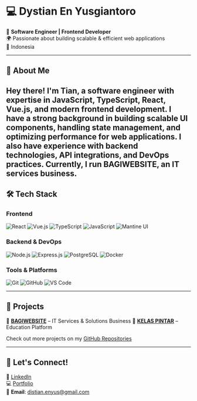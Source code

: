 # 💻 Dystian En Yusgiantoro  

🚀 **Software Engineer | Frontend Developer**  
🌍 Passionate about building scalable & efficient web applications  
📍 Indonesia  

---

## 📌 About Me  
Hey there! I'm **Tian**, a software engineer with expertise in **JavaScript, TypeScript, React, Vue.js, and modern frontend development**. I have a strong background in building **scalable UI components**, handling **state management**, and optimizing performance for web applications.
I also have experience with **backend technologies**, API integrations, and DevOps practices. Currently, I run **BAGIWEBSITE**, an IT services business.
---

## 🛠 Tech Stack  

### **Frontend**  
![React](https://img.shields.io/badge/-React-61DAFB?style=flat&logo=react&logoColor=black)  ![Vue.js](https://img.shields.io/badge/-Vue.js-35495E?style=flat&logo=vue.js&logoColor=4FC08D)  ![TypeScript](https://img.shields.io/badge/-TypeScript-007ACC?style=flat&logo=typescript&logoColor=white)  ![JavaScript](https://img.shields.io/badge/-JavaScript-F7DF1E?style=flat&logo=javascript&logoColor=black)  ![Mantine UI](https://img.shields.io/badge/-Mantine_UI-339AF0?style=flat&logo=mantine&logoColor=white)  

### **Backend & DevOps**  
![Node.js](https://img.shields.io/badge/-Node.js-339933?style=flat&logo=node.js&logoColor=white)  ![Express.js](https://img.shields.io/badge/-Express.js-000000?style=flat&logo=express&logoColor=white)  ![PostgreSQL](https://img.shields.io/badge/-PostgreSQL-336791?style=flat&logo=postgresql&logoColor=white)  ![Docker](https://img.shields.io/badge/-Docker-2496ED?style=flat&logo=docker&logoColor=white)  

### **Tools & Platforms**  
![Git](https://img.shields.io/badge/-Git-F05032?style=flat&logo=git&logoColor=white)  ![GitHub](https://img.shields.io/badge/-GitHub-181717?style=flat&logo=github&logoColor=white) ![VS Code](https://img.shields.io/badge/-VS_Code-007ACC?style=flat&logo=visualstudiocode&logoColor=white)  

---

## 🚀 Projects  

🔹 **[BAGIWEBSITE](https://bagiwebsite.com/)** – IT Services & Solutions Business
🔹 **[KELAS PINTAR](https://www.kelaspintar.id/)** – Education Platform 

Check out more projects on my [GitHub Repositories](https://github.com/dystianen)  

---

## 📢 Let's Connect!  

💼 [LinkedIn](https://www.linkedin.com/in/dystianen)  
💻 [Portfolio](https://dystianen.vercel.app/)  
📧 **Email**: distian.enyus@gmail.com  
